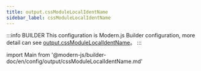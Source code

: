 ```yaml
---
title: output.cssModuleLocalIdentName
sidebar_label: cssModuleLocalIdentName
---
```


:::info BUILDER
This configuration is Modern.js Builder configuration, more detail can see [output.cssModuleLocalIdentName](https://modernjs.dev/builder/zh/api/config-output.html#output-cssmodulelocalidentname)。
:::

import Main from '@modern-js/builder-doc/en/config/output/cssModuleLocalIdentName.md'

<Main />
